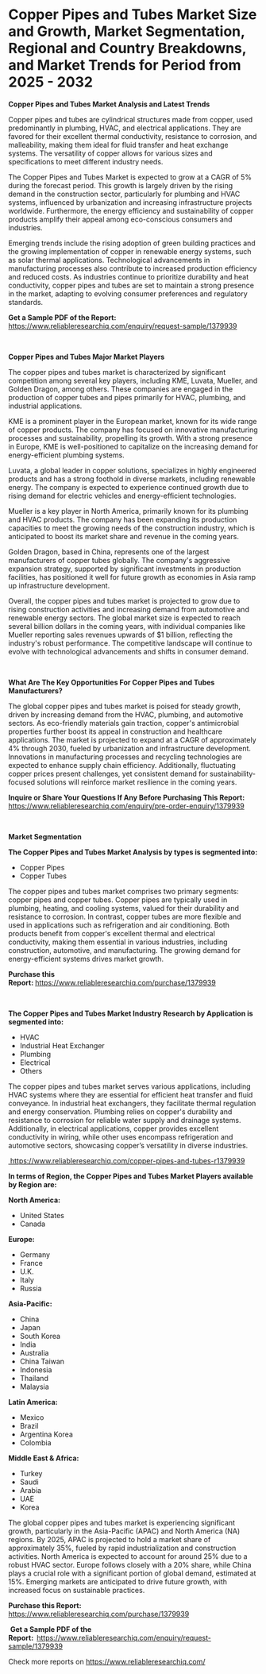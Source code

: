 <p><h1>Copper Pipes and Tubes Market Size and Growth, Market Segmentation, Regional and Country Breakdowns, and Market Trends for Period from 2025 -  2032</h1></p><p><strong>Copper Pipes and Tubes Market Analysis and Latest Trends</strong></p>
<p><p>Copper pipes and tubes are cylindrical structures made from copper, used predominantly in plumbing, HVAC, and electrical applications. They are favored for their excellent thermal conductivity, resistance to corrosion, and malleability, making them ideal for fluid transfer and heat exchange systems. The versatility of copper allows for various sizes and specifications to meet different industry needs.</p><p>The Copper Pipes and Tubes Market is expected to grow at a CAGR of 5% during the forecast period. This growth is largely driven by the rising demand in the construction sector, particularly for plumbing and HVAC systems, influenced by urbanization and increasing infrastructure projects worldwide. Furthermore, the energy efficiency and sustainability of copper products amplify their appeal among eco-conscious consumers and industries. </p><p>Emerging trends include the rising adoption of green building practices and the growing implementation of copper in renewable energy systems, such as solar thermal applications. Technological advancements in manufacturing processes also contribute to increased production efficiency and reduced costs. As industries continue to prioritize durability and heat conductivity, copper pipes and tubes are set to maintain a strong presence in the market, adapting to evolving consumer preferences and regulatory standards.</p></p>
<p><strong>Get a Sample PDF of the Report:&nbsp;</strong> <a href="https://www.reliableresearchiq.com/enquiry/request-sample/1379939?utm_campaign=2207&utm_medium=2&utm_source=Github&utm_content=ia&utm_term=01022025&utm_id=copper-pipes-and-tubes">https://www.reliableresearchiq.com/enquiry/request-sample/1379939</a></p>
<p>&nbsp;</p>
<p><strong>Copper Pipes and Tubes Major Market Players</strong></p>
<p><p>The copper pipes and tubes market is characterized by significant competition among several key players, including KME, Luvata, Mueller, and Golden Dragon, among others. These companies are engaged in the production of copper tubes and pipes primarily for HVAC, plumbing, and industrial applications.</p><p>KME is a prominent player in the European market, known for its wide range of copper products. The company has focused on innovative manufacturing processes and sustainability, propelling its growth. With a strong presence in Europe, KME is well-positioned to capitalize on the increasing demand for energy-efficient plumbing systems.</p><p>Luvata, a global leader in copper solutions, specializes in highly engineered products and has a strong foothold in diverse markets, including renewable energy. The company is expected to experience continued growth due to rising demand for electric vehicles and energy-efficient technologies.</p><p>Mueller is a key player in North America, primarily known for its plumbing and HVAC products. The company has been expanding its production capacities to meet the growing needs of the construction industry, which is anticipated to boost its market share and revenue in the coming years.</p><p>Golden Dragon, based in China, represents one of the largest manufacturers of copper tubes globally. The company's aggressive expansion strategy, supported by significant investments in production facilities, has positioned it well for future growth as economies in Asia ramp up infrastructure development.</p><p>Overall, the copper pipes and tubes market is projected to grow due to rising construction activities and increasing demand from automotive and renewable energy sectors. The global market size is expected to reach several billion dollars in the coming years, with individual companies like Mueller reporting sales revenues upwards of $1 billion, reflecting the industry's robust performance. The competitive landscape will continue to evolve with technological advancements and shifts in consumer demand.</p></p>
<p>&nbsp;</p>
<p><strong>What Are The Key Opportunities For Copper Pipes and Tubes Manufacturers?</strong></p>
<p><p>The global copper pipes and tubes market is poised for steady growth, driven by increasing demand from the HVAC, plumbing, and automotive sectors. As eco-friendly materials gain traction, copper's antimicrobial properties further boost its appeal in construction and healthcare applications. The market is projected to expand at a CAGR of approximately 4% through 2030, fueled by urbanization and infrastructure development. Innovations in manufacturing processes and recycling technologies are expected to enhance supply chain efficiency. Additionally, fluctuating copper prices present challenges, yet consistent demand for sustainability-focused solutions will reinforce market resilience in the coming years.</p></p>
<p><strong>Inquire or Share Your Questions If Any Before Purchasing This Report:</strong> <a href="https://www.reliableresearchiq.com/enquiry/pre-order-enquiry/1379939?utm_campaign=2207&utm_medium=2&utm_source=Github&utm_content=ia&utm_term=01022025&utm_id=copper-pipes-and-tubes">https://www.reliableresearchiq.com/enquiry/pre-order-enquiry/1379939</a></p>
<p>&nbsp;</p>
<p><strong>Market Segmentation</strong></p>
<p><strong>The Copper Pipes and Tubes Market Analysis by types is segmented into:</strong></p>
<p><ul><li>Copper Pipes</li><li>Copper Tubes</li></ul></p>
<p><p>The copper pipes and tubes market comprises two primary segments: copper pipes and copper tubes. Copper pipes are typically used in plumbing, heating, and cooling systems, valued for their durability and resistance to corrosion. In contrast, copper tubes are more flexible and used in applications such as refrigeration and air conditioning. Both products benefit from copper's excellent thermal and electrical conductivity, making them essential in various industries, including construction, automotive, and manufacturing. The growing demand for energy-efficient systems drives market growth.</p></p>
<p><strong>Purchase this Report:&nbsp;</strong><a href="https://www.reliableresearchiq.com/purchase/1379939?utm_campaign=2207&utm_medium=2&utm_source=Github&utm_content=ia&utm_term=01022025&utm_id=copper-pipes-and-tubes">https://www.reliableresearchiq.com/purchase/1379939</a></p>
<p>&nbsp;</p>
<p><strong>The Copper Pipes and Tubes Market Industry Research by Application is segmented into:</strong></p>
<p><ul><li>HVAC</li><li>Industrial Heat Exchanger</li><li>Plumbing</li><li>Electrical</li><li>Others</li></ul></p>
<p><p>The copper pipes and tubes market serves various applications, including HVAC systems where they are essential for efficient heat transfer and fluid conveyance. In industrial heat exchangers, they facilitate thermal regulation and energy conservation. Plumbing relies on copper's durability and resistance to corrosion for reliable water supply and drainage systems. Additionally, in electrical applications, copper provides excellent conductivity in wiring, while other uses encompass refrigeration and automotive sectors, showcasing copper’s versatility in diverse industries.</p></p>
<p><a href="https://www.reliableresearchiq.com/copper-pipes-and-tubes-r1379939?utm_campaign=2207&utm_medium=2&utm_source=Github&utm_content=ia&utm_term=01022025&utm_id=copper-pipes-and-tubes">&nbsp;https://www.reliableresearchiq.com/copper-pipes-and-tubes-r1379939</a></p>
<p><strong>In terms of Region, the Copper Pipes and Tubes Market Players available by Region are:</strong></p>
<p>
    <p> <strong> North America: </strong>
        <ul>
            <li>United States</li>
            <li>Canada</li>
        </ul>
        </p> 
    <p> <strong> Europe: </strong>
        <ul>
            <li>Germany</li>
            <li>France</li>
            <li>U.K.</li>
            <li>Italy</li>
            <li>Russia</li>
        </ul>
        </p> 
    <p> <strong> Asia-Pacific: </strong>
        <ul>
            <li>China</li>
            <li>Japan</li>
            <li>South Korea</li>
            <li>India</li>
            <li>Australia</li>
            <li>China Taiwan</li>
            <li>Indonesia</li>
            <li>Thailand</li>
            <li>Malaysia</li>
        </ul>
        </p> 
    <p> <strong> Latin America: </strong>
        <ul>
            <li>Mexico</li>
            <li>Brazil</li>
            <li>Argentina Korea</li>
            <li>Colombia</li>
        </ul>
        </p> 
    <p> <strong> Middle East & Africa: </strong>
        <ul>
            <li>Turkey</li>
            <li>Saudi</li>
            <li>Arabia</li>
            <li>UAE</li>
            <li>Korea</li>
        </ul>
    </p>
    </p>
<p><p>The global copper pipes and tubes market is experiencing significant growth, particularly in the Asia-Pacific (APAC) and North America (NA) regions. By 2025, APAC is projected to hold a market share of approximately 35%, fueled by rapid industrialization and construction activities. North America is expected to account for around 25% due to a robust HVAC sector. Europe follows closely with a 20% share, while China plays a crucial role with a significant portion of global demand, estimated at 15%. Emerging markets are anticipated to drive future growth, with increased focus on sustainable practices.</p></p>
<p><strong>Purchase this Report: </strong><a href="https://www.reliableresearchiq.com/purchase/1379939?utm_campaign=2207&utm_medium=2&utm_source=Github&utm_content=ia&utm_term=01022025&utm_id=copper-pipes-and-tubes">https://www.reliableresearchiq.com/purchase/1379939</a></p>
<p>&nbsp;<strong>Get a Sample PDF of the Report:&nbsp;&nbsp;</strong><a href="https://www.reliableresearchiq.com/enquiry/request-sample/1379939?utm_campaign=2207&utm_medium=2&utm_source=Github&utm_content=ia&utm_term=01022025&utm_id=copper-pipes-and-tubes">https://www.reliableresearchiq.com/enquiry/request-sample/1379939</a></p>
<p><strong></strong></p>
<p>Check more reports on <a href="https://www.reliableresearchiq.com/?utm_campaign=2207&utm_medium=2&utm_source=Github&utm_content=ia&utm_term=01022025&utm_id=copper-pipes-and-tubes">https://www.reliableresearchiq.com/</a></p>